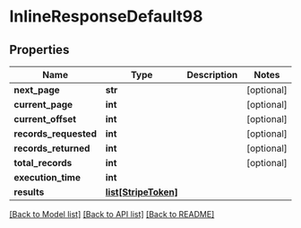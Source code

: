 # InlineResponseDefault98

## Properties
Name | Type | Description | Notes
------------ | ------------- | ------------- | -------------
**next_page** | **str** |  | [optional] 
**current_page** | **int** |  | [optional] 
**current_offset** | **int** |  | [optional] 
**records_requested** | **int** |  | [optional] 
**records_returned** | **int** |  | [optional] 
**total_records** | **int** |  | [optional] 
**execution_time** | **int** |  | 
**results** | [**list[StripeToken]**](StripeToken.md) |  | 

[[Back to Model list]](../README.md#documentation-for-models) [[Back to API list]](../README.md#documentation-for-api-endpoints) [[Back to README]](../README.md)

